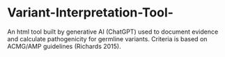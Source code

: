 # Variant-Interpretation-Tool-
An html tool built by generative AI (ChatGPT) used to document evidence and calculate pathogenicity for germline variants. Criteria is based on ACMG/AMP guidelines (Richards 2015).
